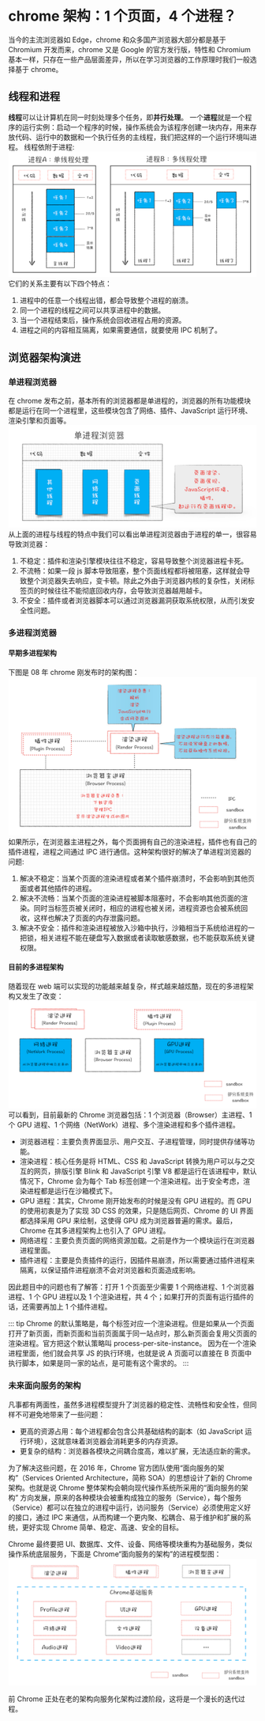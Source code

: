 # chrome 架构：1 个页面，4 个进程？

当今的主流浏览器如 Edge，chrome 和众多国产浏览器大部分都是基于 Chromium 开发而来，chrome 又是 Google 的官方发行版，特性和 Chromium 基本一样，只存在一些产品层面差异，所以在学习浏览器的工作原理时我们一般选择基于 chrome。

## 线程和进程

**线程**可以让计算机在同一时刻处理多个任务，即**并行处理**。
一个**进程**就是一个程序的运行实例：启动一个程序的时候，操作系统会为该程序创建一块内存，用来存放代码、运行中的数据和一个执行任务的主线程，我们把这样的一个运行环境叫进程。
线程依附于进程:
![线程与进程](./imgs/进程.webp)
它们的关系主要有以下四个特点：

1. 进程中的任意一个线程出错，都会导致整个进程的崩溃。
2. 同一个进程的线程之间可以共享进程中的数据。
3. 当一个进程结束后，操作系统会回收进程占用的资源。
4. 进程之间的内容相互隔离，如果需要通信，就要使用 IPC 机制了。

## 浏览器架构演进

### 单进程浏览器

在 chrome 发布之前，基本所有的浏览器都是单进程的，浏览器的所有功能模块都是运行在同一个进程里，这些模块包含了网络、插件、JavaScript 运行环境、渲染引擎和页面等。
![单进程浏览器](./imgs/单进程浏览器.webp)
从上面的进程与线程的特点中我们可以看出单进程浏览器由于进程的单一，很容易导致浏览器：

1. 不稳定：插件和渲染引擎模块往往不稳定，容易导致整个浏览器进程卡死。
2. 不流畅：如果一段 js 脚本导致阻塞，整个页面线程都将被阻塞，这样就会导致整个浏览器失去响应，变卡顿。除此之外由于浏览器内核的复杂性，关闭标签页的时候往往不能彻底回收内存，会导致浏览器越用越卡。
3. 不安全：插件或者浏览器脚本可以通过浏览器漏洞获取系统权限，从而引发安全性问题。

### 多进程浏览器

#### 早期多进程架构

下图是 08 年 chrome 刚发布时的架构图：
![早期多进程架构](./imgs/早期多进程架构.webp)
如果所示，在浏览器主进程之外，每个页面拥有自己的渲染进程，插件也有自己的插件进程，进程之间通过 IPC 进行通信。这种架构很好的解决了单进程浏览器的问题:

1. 解决不稳定：当某个页面的渲染进程或者某个插件崩溃时，不会影响到其他页面或者其他插件的进程。
2. 解决不流畅：当某个页面的渲染进程被脚本阻塞时，不会影响其他页面的渲染。同时当标签页被关闭时，相应的进程也被关闭，进程资源也会被系统回收，这样也解决了页面的内存泄露问题。
3. 解决不安全：插件和渲染进程被放入沙箱中执行，沙箱相当于系统给进程的一把锁，相关进程不能在硬盘写入数据或者读取敏感数据，也不能获取系统关键权限。

#### 目前的多进程架构

随着现在 web 端可以实现的功能越来越复杂，样式越来越炫酷，现在的多进程架构又发生了改变：
![目前多进程架构](./imgs/目前多进程架构.webp)
可以看到，目前最新的 Chrome 浏览器包括：1 个浏览器（Browser）主进程、1 个 GPU 进程、1 个网络（NetWork）进程、多个渲染进程和多个插件进程。

- 浏览器进程：主要负责界面显示、用户交互、子进程管理，同时提供存储等功能。
- 渲染进程：核心任务是将 HTML、CSS 和 JavaScript 转换为用户可以与之交互的网页，排版引擎 Blink 和 JavaScript 引擎 V8 都是运行在该进程中，默认情况下，Chrome 会为每个 Tab 标签创建一个渲染进程。出于安全考虑，渲染进程都是运行在沙箱模式下。
- GPU 进程：其实，Chrome 刚开始发布的时候是没有 GPU 进程的。而 GPU 的使用初衷是为了实现 3D CSS 的效果，只是随后网页、Chrome 的 UI 界面都选择采用 GPU 来绘制，这使得 GPU 成为浏览器普遍的需求。最后，Chrome 在其多进程架构上也引入了 GPU 进程。
- 网络进程：主要负责页面的网络资源加载。之前是作为一个模块运行在浏览器进程里面。
- 插件进程：主要是负责插件的运行，因插件易崩溃，所以需要通过插件进程来隔离，以保证插件进程崩溃不会对浏览器和页面造成影响。

因此题目中的问题也有了解答：打开 1 个页面至少需要 1 个网络进程、1 个浏览器进程、1 个 GPU 进程以及 1 个渲染进程，共 4 个；如果打开的页面有运行插件的话，还需要再加上 1 个插件进程。

::: tip
Chrome 的默认策略是，每个标签对应一个渲染进程。但是如果从一个页面打开了新页面，而新页面和当前页面属于同一站点时，那么新页面会复用父页面的渲染进程。官方把这个默认策略叫 process-per-site-instance。
因为在一个渲染进程里面，他们就会共享 JS 的执行环境，也就是说 A 页面可以直接在 B 页面中执行脚本，如果是同一家的站点，是可能有这个需求的。
:::

### 未来面向服务的架构

凡事都有两面性，虽然多进程模型提升了浏览器的稳定性、流畅性和安全性，但同样不可避免地带来了一些问题：

- 更高的资源占用：每个进程都会包含公共基础结构的副本（如 JavaScript 运行环境），这就意味着浏览器会消耗更多的内存资源。
- 更复杂的结构：浏览器各模块之间耦合度高，难以扩展，无法适应新的需求。

为了解决这些问题，在 2016 年，Chrome 官方团队使用“面向服务的架构”（Services Oriented Architecture，简称 SOA）的思想设计了新的 Chrome 架构。也就是说 Chrome 整体架构会朝向现代操作系统所采用的“面向服务的架构” 方向发展，原来的各种模块会被重构成独立的服务（Service），每个服务（Service）都可以在独立的进程中运行，访问服务（Service）必须使用定义好的接口，通过 IPC 来通信，从而构建一个更内聚、松耦合、易于维护和扩展的系统，更好实现 Chrome 简单、稳定、高速、安全的目标。

Chrome 最终要把 UI、数据库、文件、设备、网络等模块重构为基础服务，类似操作系统底层服务，下面是 Chrome“面向服务的架构”的进程模型图：
![面向服务的多进程架构](./imgs/面向服务的多进程架构.webp)

前 Chrome 正处在老的架构向服务化架构过渡阶段，这将是一个漫长的迭代过程。
